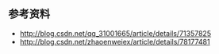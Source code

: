 ## 参考资料

- http://blog.csdn.net/qq_31001665/article/details/71357825
- http://blog.csdn.net/zhaoenweiex/article/details/78177481